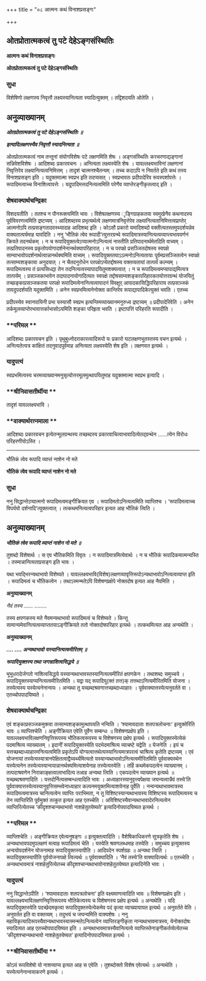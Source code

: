 +++
title = "०८ आत्मनः कथं विनाशप्रसङ्गः"

+++


## ओतप्रोतात्मकत्वं तु पटे देहेऽङ्गसंस्थितिः

**आत्मनः कथं विनाशप्रसङ्गः**

**ओतप्रोतात्मकत्वं तु पटे देहेऽङ्गसंस्थितिः**

### **सुधा**

विशेषिणो लक्षणस्य निवृत्तौ लक्ष्यस्यानित्यता स्यादित्युक्तम् । तद्विशदयति ओतेति ।

## **अनुव्याख्यानम्**

***ओतप्रोतात्मकत्वं तु पटे देहेऽङ्गसंस्थितिः ॥***

***इत्यादिलक्षणस्यैव निवृत्तौ स्यादनित्यता ॥***

ओतप्रोतात्मकत्वं नाम तन्तूनां संयोगविशेषः पटे लक्षणमिति शेषः । अङ्गसंस्थितिः करचरणाद्यङ्गानां सन्निवेशविशेषः । आदिशब्दः प्रकारवचनः । अनित्यता लक्ष्यस्येति शेषः । यावल्लक्ष्यभाविनां लक्षणानां निवृत्तिरेव लक्ष्यानित्यत्वनिमित्तम् । तादृशं चात्मनश्चैतन्यम् । तच्च कदाऽपि न निवर्तते इति कथं तस्य विनाशप्रसङ्ग इति । यदुक्तमात्मा स्वप्रभ इति तदप्यसत् । स्वप्रभावतः प्रदीपादेरिव रूपस्पर्शापत्तेः । रूपादिमत्वाच्च विनाशित्वापत्तेः । यदूपादिमत्तदनित्यत्वमिति परेणैव व्याप्तेरङ्गीकृतत्वाद् इति ।

### **शेषवाक्यार्थचन्द्रिका**

विशदयतीति । ततश्च न पौनरूक्त्यमिति भावः । विशेषलक्षणस्य ृङ्गिग्राहकतया स्वमुखेनैव कथनादस्य पूर्वविवरणत्वमिति द्रष्टव्यम् । आदिशब्दस्य प्रभृत्यर्थत्वे लक्षणमात्रनिवृत्तेरेव लक्ष्यानित्यतानिमित्तत्वप्राप्तेर् आत्मनोऽपि तत्प्रसङ्गतादवस्थ्यादाह आदिशब्द इति । कोऽसौ प्रकारो यमादिशब्दो वक्तीत्यतस्तमुपदर्शयन्नेव वाक्यतात्पर्यमाह यावदिति । ननु ‘भौतिकं त्वेव रूपादी’त्युत्तरग्रन्थे रूपादिमात्रस्यानित्यत्वव्याप्त्यभाववर्णनं क्रियते तदनर्थकम् । न च रूपादियुक्तत्वेऽप्यात्मनोऽनित्यत्वं नास्तीति प्रतिपादनार्थमेतदिति वाच्यम् । तत्प्रतिपादनस्य प्रकृतोपयोगादर्शनेनानर्थक्यापरिहारात् । न च परपक्षे प्रसञ्जितदोषस्य स्वपक्षे साम्याभावोपदर्शनार्थत्वान्नानर्थक्यमिति वाच्यम् । रूपादियुक्ततयाऽऽत्मनोऽनित्यतायाः पूर्वमप्रसञ्जितत्वेन स्वपक्षे तत्साम्यशङ्काया अनुदयात् । न चैतदनुरोधेन परपक्षेऽप्येतद्दोषस्य वक्तव्यतायां तात्पर्यं कल्प्यम् । रूपादिमत्वस्य तं प्रत्यसिध्द्या तेन तदनित्यत्वस्यापादयितुमशक्यत्वात् । न च रूपादिमत्वमप्यापाद्यमित्यत्र तात्पर्यम् । प्रसञ्जकाभावेन तदापादनायोगादित्यतः स्वपक्षे तद्दोषसाम्यशङ्कापरिहारकतयोत्तरग्रन्थं योजयितुं तच्छङ्काप्रसञ्जकतया परपक्षे रूपादिमत्वेनानित्यत्वापादनं विवक्षुर् आपादकासिद्धिपरिहाराय तत्प्रसञ्जकं तावदुपदर्शयति यदुक्तमिति । अनेन स्वप्रभमित्यनेनोक्ता कान्तिरेव रूपाद्यापादिकेत्युक्तं भवति । एतच्च

प्रदीपस्येव स्वानपायिनी प्रभा यस्यासौ स्वप्रभ इत्यन्तिमव्याख्यानमनुरुध्य द्रष्टव्यम् ॥ प्रदीपादेरिवेति । अनेन तर्कमूलव्याप्तेरभावात्तर्काभासोऽयमिति शङ्का परिहृता भवति । इष्टापत्तिं परिहरति रूपादीति ।

### **परिमल **

आदिशब्दः प्रकारवचन इति । पृथुबुध्नोदराकारत्वादिरूपो यः प्रकारो घटलक्षणभूतस्तस्य वचन इत्यर्थः । अनित्यतेत्यत्र कांक्षितं तदनुवादपूर्वमाह अनित्यता लक्ष्यस्येति शेष इति । लक्षणवत इत्यर्थः ।

### **यादुपत्यं**

स्वप्रभमित्यस्य चरमव्याख्यानमनुसृत्योत्तरमूलमुत्थापयितुमाह यदुक्तमात्मा स्वप्रभ इत्यादि ।

### **श्रीनिवासतीर्थीया **

तादृशं यावल्लक्ष्यभावि ।

### **वाक्यार्थरत्नमाला **

आदिशब्दः प्रकारवचन इत्येतन्मूलग्रन्थस्य तच्छब्दस्य प्रकारवाचित्वाभावादित्येतद्ग्रन्थेन ......त्येन विरोधः परिहरणीयोऽस्ति ।

------------------------------------------------------------------------

भौतिकं त्वेव रूपादि व्याप्तं नाशेन नो मते

**भौतिकं त्वेव रूपादि व्याप्तं नाशेन नो मते**

### **सुधा**

ननु सिद्धान्तेऽप्यात्मनो रूपादिमत्वमङ्गीक्रियत एव । रूपादिमतोऽनित्यत्वमिति व्याप्तिश्च । ‘रूपादिमत्वाच्च विपर्ययो दर्शनादि’त्युक्तत्वात् । तत्कथमनित्यत्वपरिहार इत्यत आह भौतिकं त्विति ।

## **अनुव्याख्यानम्**

***भौतिकं त्वेव रूपादि व्याप्तं नाशेन नो मते ॥***

तुशब्दो विशेषार्थः । स एव भौतिकमिति विवृतः । न रूपादिमात्रमित्येवार्थः । न च भौतिकं रूपादिकमात्मन्यस्ति । तस्मान्नानित्यताप्रसङ्ग इति भावः ।

यथा भवद्भिरन्यथाभावो विशेष्यते । यावल्लक्ष्यभावि(विशेष)लक्षणव्यावृत्तिरूपोऽन्यथाभावोऽनित्यत्वव्याप्त इति । रूपादिमत्वं च भौतिकत्वेन । तथाऽस्मन्मतेऽपि विशेषणप्रक्षेपे नोक्तदोष इत्यत आह नैवमिति ।

**अनुव्याख्यानम्**

*नैवं तस्य ...... ........*

तस्य क्षपणकस्य मते नैवमन्यथाभावो रूपादिमत्वं च विशेष्यते । किन्तु सामान्यमेवानित्यत्वव्याप्ततयाऽङ्गीक्रियते ततो नोक्तदोषपरिहार इत्यर्थः । तत्कथमित्यत आह अन्यथेति ।

**अनुव्याख्यानम्**

***.... .... अन्यथाभावो यस्यानित्यत्वमीरितम् ॥***

***रूपादियुक्तस्य तथा जगन्नाशित्वसिद्धये ॥***

भूभूधरादेर्जगतो नाशित्वसिद्धये यस्यान्यथाभावस्तस्यानित्यत्वमीरितं क्षपणकेन । तथाशब्दः समुच्चये । रूपादियुक्तस्याप्यनित्यत्वमीरितमिति । यद्वा यद् रूपादियु(क्तं तत्त)क् तत्तथाऽनित्यमीरितमिति योजना । तस्येत्यस्य यस्येत्यनेनान्वयः । अन्यथा तु यच्छब्दश्रवणात्तच्छब्दाध्याहारः । पूर्ववाक्यात्तस्येत्यनुवर्तते वा । एतच्चोपपादयिष्यते ।

### **शेषवाक्यार्थचन्द्रिका**

एवं शङ्काप्रसञ्जकमुक्त्वा तत्साम्यशङ्कामुत्थापयति नन्विति । ‘श्यामावदाताः शतपत्रलोचनाः’ इत्युक्तेरिति भावः ॥ व्याप्तिश्चेति । अङ्गीक्रियत एवेति पूर्वेण सम्बन्धः ॥ विशेषणप्रक्षेप इति । यावल्लक्ष्यभाविलक्षणनिवृत्तिरूपस्य भौतिकत्वरूपस्य च विशेषणस्य प्रक्षेप इत्यर्थः । रूपादियुक्तस्येत्येकं पदमाश्रित्य व्याख्यातम् । इदानीं रूपादियुक्तस्येति पदभेदमाश्रित्य व्याचष्टे यद्वेति ॥ येजनेति । इयं च यत्तच्छब्दाध्याहारमनित्यत्वमिति प्रकृतेऽपि योग्यत्वात्तथेत्यस्यानित्यमात्रपरत्वं चाश्रित्य कृतेति द्रष्टव्यम् । एवं योजनायां तस्येत्यस्यात्रानपेक्षितत्वाद्वैय्यर्थ्यमित्यतो यस्यान्यथाभावोऽनित्यत्वमीरितमिति पूर्ववाक्यस्थेन यस्येत्यनेन तस्येत्यस्यान्वयान्नानर्थक्यमित्याशयेनाह तस्येत्यस्येति । तर्हि कथमेकपदत्वेन व्याख्यानम् । तत्पदाश्रवणेन निराकाङ्क्षत्वालाभादित्य तआह अन्यथा त्विति । एकपदत्वेन व्याख्यान इत्यर्थः ॥ यच्छब्दश्रवणादिति । यत्तदोर्नित्यसम्बन्धत्वादिति भावः । अध्याहारस्यानुवृत्त्यपेक्षया जघन्यत्वान्नैवं तस्ये’ति पूर्ववाक्यात्तस्येत्यस्यानुवृत्तिसम्भवेनाध्याहार कल्पनमयुक्तमित्याशयेनाह पूर्वेति । नन्वन्यथाभावमात्रस्य रूपादिमत्वमात्रस्य चानित्यत्वेन व्याप्तिः पराभिमता, न तु विशिष्टस्यान्यथाभावस्य विशिष्टस्य रूपादिमत्वस्य च तेन व्याप्तिरिति पूर्वमुक्तं तत्कुत इत्यत आह एतच्चेति । अविशिष्टस्यैवान्यथाभावादेरनित्यत्वेन व्याप्तिरित्येतच्च ‘कीदृशश्चान्यथाभावो नाशहेतुतयेष्यते’ इत्यादिनोपपादयिष्यत इत्यर्थः ।

### **परिमल **

व्याप्तिश्चेति । अङ्गीक्रियत एवेत्यनुषङ्गः ॥ इत्युक्तत्वादिति । वैशेषिकाधिकरणे सूत्रकृतेति शेषः । अन्यथाभावपदमुपलक्षणं मत्वाह रूपादिमत्वं चेति । यस्येति श्रवणलब्धमाह तस्येति । समुच्चय इत्युक्तस्य अन्वयोपदर्शनेन योजनामाह रूपादियुक्तस्यापीति । आदिपदेन स्पर्शग्रहः ॥ अन्यथा त्विति । रूपादियुक्तस्यापीति पूर्वयोजनापक्षे त्वित्यर्थः ॥ पूर्ववाक्यादिति । ‘नैवं तस्ये’ति वाक्यादित्यर्थः ॥ एतच्चेति । अन्यथाभावमात्रं नाशहेतुरित्येतच्च कीदृशश्चान्यथाभावोनाशहेतुतयेष्यत इत्यादिनेति भावः ।

### **यादुपत्यं**

ननु सिद्धान्तेऽपीति । ‘श्यामावदाताः शतपत्रलोचना’ इति वक्ष्यमाणत्वादिति भावः ॥ विशेषणप्रक्षेप इति । यावल्लक्ष्यभाविलक्षणनिवृत्तिरूपस्य भौतिकेत्यस्य च विशेषणस्य प्रक्षेप इत्यर्थः ॥ अन्यथेति । यदि रूपादियुक्तस्येति पदच्छेदमकृत्वा रूपादियुक्तस्येत्येकमेव पदं कृत्वा व्याख्यायायत इत्यर्थः ॥ अनुवर्तते वेति । अनुवर्तत इति वा वक्तव्यम् । तदुभयं च जघन्यमिति वाक्यशेषः । ननु महाविकृत्यादिरूपस्यैवान्यथाभावस्यास्मन्मतेऽनित्यत्वेन व्याप्तिरङ्गीकृता नान्यथाभावमात्रस्य, येनोक्तदोषः स्यादित्यत आह एतच्चोपपादयिष्यत इति । अन्यथाभावमात्रस्यैवानित्यत्वे व्याप्तिस्तेनाङ्गीकर्तव्येत्येतच्च ‘कीदृशश्चान्यथाभावो नाशहेतुतयेष्यत’ इत्यादिनोपपादयिष्यत इत्यर्थः ।

### **श्रीनिवासतीर्थीया **

कोऽयं रूपविशेषो यो नाशव्याप्य इत्यत आह स एवेति । तुशब्दोक्तो विशेष एवेत्यर्थः ॥ अन्यथेति । यस्येत्यनेनान्वयाकरणे इत्यर्थः ।

